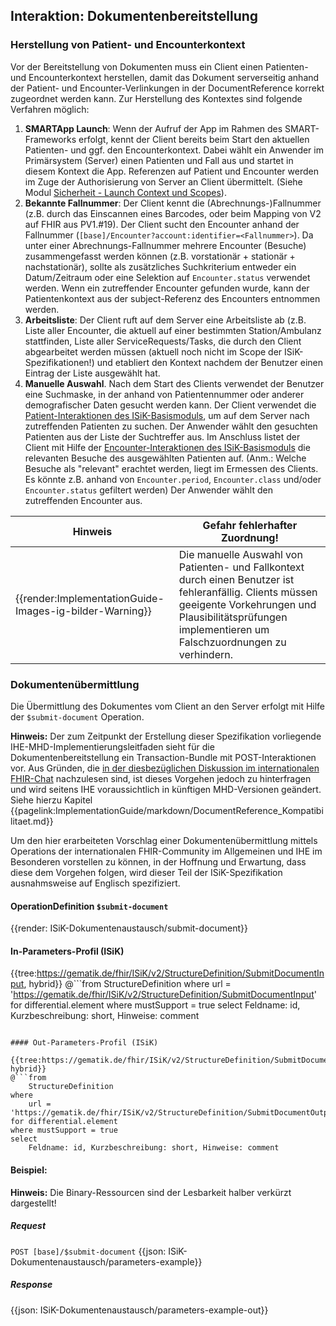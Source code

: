 ## Interaktion: Dokumentenbereitstellung
### Herstellung von Patient- und Encounterkontext
Vor der Bereitstellung von Dokumenten muss ein Client einen Patienten- und Encounterkontext herstellen, damit das Dokument serverseitig anhand der Patient- und Encounter-Verlinkungen in der DocumentReference korrekt zugeordnet werden kann.
Zur Herstellung des Kontextes sind folgende Verfahren möglich:

1. **SMARTApp Launch**: Wenn der Aufruf der App im Rahmen des SMART-Frameworks erfolgt, kennt der Client bereits beim Start den aktuellen Patienten- und ggf. den Encounterkontext. Dabei wählt ein Anwender im Primärsystem (Server) einen Patienten und Fall aus und startet in diesem Kontext die App. Referenzen auf Patient und Encounter werden im Zuge der Authorisierung von Server an Client übermittelt. (Siehe Modul [Sicherheit - Launch Context und Scopes](https://simplifier.net/guide/ImplementierungsleitfadenISiK-Sicherheit/ScopesAndLaunchContext)). 
2. **Bekannte Fallnummer**: Der Client kennt die (Abrechnungs-)Fallnummer (z.B. durch das Einscannen eines Barcodes, oder beim Mapping von V2 auf FHIR aus  PV1.#19). Der Client sucht den Encounter anhand der Fallnummer (`[base]/Encounter?account:identifier=<Fallnummer>`). Da unter einer Abrechnungs-Fallnummer mehrere Encounter (Besuche) zusammengefasst werden können (z.B. vorstationär + stationär + nachstationär), sollte als zusätzliches Suchkriterium entweder ein Datum/Zeitraum oder eine Selektion auf `Encounter.status` verwendet werden. Wenn ein zutreffender Encounter gefunden wurde, kann der Patientenkontext aus der subject-Referenz des Encounters entnommen werden. 
3. **Arbeitsliste**: Der Client ruft auf dem Server eine Arbeitsliste ab (z.B. Liste aller Encounter, die aktuell auf einer bestimmten Station/Ambulanz stattfinden, Liste aller ServiceRequests/Tasks, die durch den Client abgearbeitet werden müssen (aktuell noch nicht im Scope der ISiK-Spezifikationen!) und etabliert den Kontext nachdem der Benutzer einen Eintrag der Liste ausgewählt hat.
4. **Manuelle Auswahl**. Nach dem Start des Clients verwendet der Benutzer eine Suchmaske, in der anhand von Patientennummer oder anderer demografischer Daten gesucht werden kann. Der Client verwendet die [Patient-Interaktionen des ISiK-Basismoduls](https://simplifier.net/guide/implementierungsleitfadenisik-basismodul/ImplementationGuide-markdown-Datenobjekte-Datenobjekte-Patient?version=current#ImplementationGuide-markdown-Patient-Patient-Interaktionen), um auf dem Server nach zutreffenden Patienten zu suchen. Der Anwender wählt den gesuchten Patienten aus der Liste der Suchtreffer aus. Im Anschluss listet der Client mit Hilfe der [Encounter-Interaktionen des ISiK-Basismoduls](https://simplifier.net/guide/implementierungsleitfadenisik-basismodul/ImplementationGuide-markdown-Datenobjekte-Datenobjekte-Kontakt?version=current#I-markdown-KontaktGesundheitseinrichtung-Kontakt-Interaktionen) die relevanten Besuche des ausgewählten Patienten auf. (Anm.: Welche Besuche als "relevant" erachtet werden, liegt im Ermessen des Clients. Es könnte z.B. anhand von `Encounter.period`, `Encounter.class` und/oder `Encounter.status` gefiltert werden) Der Anwender wählt den zutreffenden Encounter aus.

| Hinweis | Gefahr fehlerhafter Zuordnung!|
|---------|---------------------|
| {{render:ImplementationGuide-Images-ig-bilder-Warning}} | Die manuelle Auswahl von Patienten- und Fallkontext durch einen Benutzer ist fehleranfällig. Clients müssen geeigente Vorkehrungen und Plausibilitätsprüfungen implementieren um Falschzuordnungen zu verhindern.|

### Dokumentenübermittlung
Die Übermittlung des Dokumentes vom Client an den Server erfolgt mit Hilfe der `$submit-document` Operation.

**Hinweis:** Der zum Zeitpunkt der Erstellung dieser Spezifikation vorliegende IHE-MHD-Implementierungsleitfaden sieht für die Dokumentenbereitstellung ein 
Transaction-Bundle mit POST-Interaktionen vor. 
Aus Gründen, die [in der diesbezüglichen Diskussion im internationalen FHIR-Chat](https://chat.fhir.org/#narrow/stream/179223-ihe/topic/MHD.20update.20and.20status) 
nachzulesen sind, ist dieses Vorgehen jedoch zu hinterfragen und wird seitens IHE voraussichtlich in künftigen MHD-Versionen geändert.
Siehe hierzu Kapitel {{pagelink:ImplementationGuide/markdown/DocumentReference_Kompatibilitaet.md}}

Um den hier erarbeiteten Vorschlag einer Dokumentenübermittlung mittels Operations der internationalen FHIR-Community im Allgemeinen und IHE im Besonderen vorstellen zu können, in der Hoffnung und Erwartung, dass diese dem Vorgehen folgen, wird dieser Teil der ISiK-Spezifikation ausnahmsweise auf Englisch spezifiziert.

#### OperationDefinition `$submit-document`

{{render: ISiK-Dokumentenaustausch/submit-document}}

#### In-Parameters-Profil (ISiK)

{{tree:https://gematik.de/fhir/ISiK/v2/StructureDefinition/SubmitDocumentInput, hybrid}}
@```from
	StructureDefinition
where 
    url = 'https://gematik.de/fhir/ISiK/v2/StructureDefinition/SubmitDocumentInput' 
for differential.element
where mustSupport = true
select
	Feldname: id, Kurzbeschreibung: short, Hinweise: comment
```

#### Out-Parameters-Profil (ISiK)

{{tree:https://gematik.de/fhir/ISiK/v2/StructureDefinition/SubmitDocumentOutput, hybrid}}
@```from
	StructureDefinition
where 
    url = 'https://gematik.de/fhir/ISiK/v2/StructureDefinition/SubmitDocumentOutput' 
for differential.element
where mustSupport = true
select
	Feldname: id, Kurzbeschreibung: short, Hinweise: comment
```

#### Beispiel:
**Hinweis:** Die Binary-Ressourcen sind der Lesbarkeit halber verkürzt dargestellt!
##### Request
`POST [base]/$submit-document`
{{json: ISiK-Dokumentenaustausch/parameters-example}}
##### Response
{{json: ISiK-Dokumentenaustausch/parameters-example-out}}







